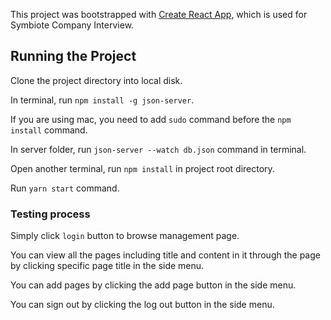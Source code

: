 This project was bootstrapped with [Create React App](https://github.com/facebook/create-react-app), which is used for Symbiote Company Interview.

## Running the Project

Clone the project directory into local disk.

In terminal, run `npm install -g json-server`.

If you are using mac, you need to add `sudo` command before the `npm install` command.


In server folder, run `json-server --watch db.json` command in terminal.


Open another terminal, run `npm install` in project root directory.

Run `yarn start` command.

### Testing process

Simply click `login` button to browse management page.

You can view all the pages including title and content in it through the page by clicking specific page title in the side menu.

You can add pages by clicking the add page button in the side menu.

You can sign out by clicking the log out button in the side menu.
